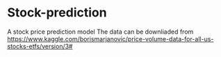 # Stock-prediction
A stock price prediction model
The data can be downliaded from https://www.kaggle.com/borismarjanovic/price-volume-data-for-all-us-stocks-etfs/version/3#

